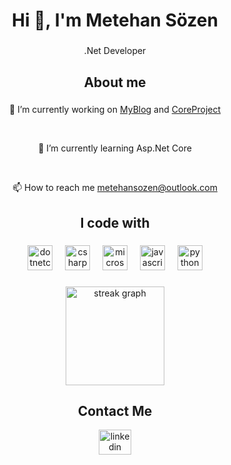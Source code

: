 <h1 align="center">Hi 👋, I'm Metehan Sözen</h1>

###

<p align="center">.Net Developer</p>

###

<h2 align="center">About me</h2>

###
<div align="center">
    <p>
        🔭 I’m currently working on <a href="https://github.com/metav1sion/MyBlog">MyBlog</a> and <a href="https://github.com/metav1sion/Core_Project">CoreProject</a>
    </p>
    <br>
    <p>
        🌱 I’m currently learning Asp.Net Core
    </p>
    <br>
    <p>
        📫 How to reach me <a href="mailto:metehansozen@outlook.com">metehansozen@outlook.com</a>
    </p>
</div>


###

<h2 align="center">I code with</h2>

###

<div align="center">
  <img src="https://cdn.jsdelivr.net/gh/devicons/devicon/icons/dotnetcore/dotnetcore-original.svg" height="40" alt="dotnetcore logo"  />
  <img width="12" />
  <img src="https://cdn.jsdelivr.net/gh/devicons/devicon/icons/csharp/csharp-original.svg" height="40" alt="csharp logo"  />
  <img width="12" />
  <img src="https://cdn.jsdelivr.net/gh/devicons/devicon/icons/microsoftsqlserver/microsoftsqlserver-plain.svg" height="40" alt="microsoftsqlserver logo"  />
    <img width="12" />
  <img src="https://cdn.jsdelivr.net/gh/devicons/devicon/icons/javascript/javascript-original.svg" height="40" alt="javascript logo"  />
  <img width="12" />
  <img src="https://cdn.jsdelivr.net/gh/devicons/devicon/icons/python/python-original.svg" height="40" alt="python logo"  />
</div>

###

<!--  <div align="center">
  <img src="https://github-readme-stats.vercel.app/api/top-langs?username=metav1sion&locale=en&hide_title=false&layout=compact&card_width=320&langs_count=5&theme=dracula&hide_border=false&order=2" height="150" alt="languages graph"  />
</div> -->

<div align="center">
  <img src="https://streak-stats.demolab.com?user=metav1sion&locale=en&mode=daily&theme=cobalt2&hide_border=false&border_radius=10&order=3" height="158" alt="streak graph"  />
</div>

###

<div align="center">
    <h2 align="center">Contact Me</h2>
  <a href="https://www.linkedin.com/in/metehansozen/" target="_blank">
    <img src="https://raw.githubusercontent.com/maurodesouza/profile-readme-generator/master/src/assets/icons/social/linkedin/default.svg" width="52" height="40" alt="linkedin logo"  />
  </a>
</div>

###
